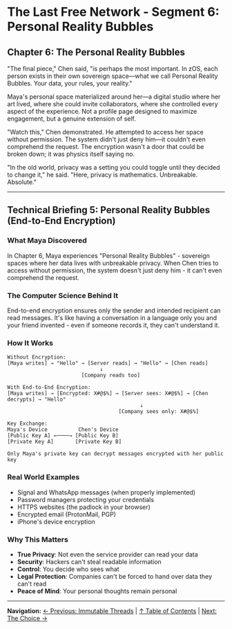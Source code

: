 # The Last Free Network - Segment 6: Personal Reality Bubbles

## Chapter 6: The Personal Reality Bubbles

"The final piece," Chen said, "is perhaps the most important. In zOS, each person exists in their own sovereign space—what we call Personal Reality Bubbles. Your data, your rules, your reality."

Maya's personal space materialized around her—a digital studio where her art lived, where she could invite collaborators, where she controlled every aspect of the experience. Not a profile page designed to maximize engagement, but a genuine extension of self.

"Watch this," Chen demonstrated. He attempted to access her space without permission. The system didn't just deny him—it couldn't even comprehend the request. The encryption wasn't a door that could be broken down; it was physics itself saying no.

"In the old world, privacy was a setting you could toggle until they decided to change it," he said. "Here, privacy is mathematics. Unbreakable. Absolute."

---

## Technical Briefing 5: Personal Reality Bubbles (End-to-End Encryption)

### What Maya Discovered
In Chapter 6, Maya experiences "Personal Reality Bubbles" - sovereign spaces where her data lives with unbreakable privacy. When Chen tries to access without permission, the system doesn't just deny him - it can't even comprehend the request.

### The Computer Science Behind It
End-to-end encryption ensures only the sender and intended recipient can read messages. It's like having a conversation in a language only you and your friend invented - even if someone records it, they can't understand it.

### How It Works
```
Without Encryption:
[Maya writes] → "Hello" → [Server reads] → "Hello" → [Chen reads]
                              ↓
                        [Company reads too]

With End-to-End Encryption:
[Maya writes] → [Encrypted: X#@$%] → [Server sees: X#@$%] → [Chen decrypts] → "Hello"
                                           ↓
                                    [Company sees only: X#@$%]

Key Exchange:
Maya's Device          Chen's Device
[Public Key A] ←────→ [Public Key B]
[Private Key A]       [Private Key B]

Only Maya's private key can decrypt messages encrypted with her public key
```

### Real World Examples
- Signal and WhatsApp messages (when properly implemented)
- Password managers protecting your credentials
- HTTPS websites (the padlock in your browser)
- Encrypted email (ProtonMail, PGP)
- iPhone's device encryption

### Why This Matters
- **True Privacy**: Not even the service provider can read your data
- **Security**: Hackers can't steal readable information
- **Control**: You decide who sees what
- **Legal Protection**: Companies can't be forced to hand over data they can't read
- **Peace of Mind**: Your personal thoughts remain personal

---

**Navigation:**
[← Previous: Immutable Threads](./05-immutable-threads.md) | [↑ Table of Contents](./README.md) | [Next: The Choice →](./07-the-choice.md)